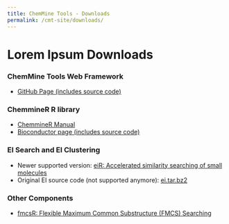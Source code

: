 ```yaml
---
title: ChemMine Tools - Downloads
permalink: /cmt-site/downloads/
---
```


# Lorem Ipsum Downloads

### ChemMine Tools Web Framework

- [GitHub Page (includes source code)](https://github.com/TylerBackman/chemminetools)

### ChemmineR R library

- [ChemmineR Manual](http://manuals.bioinformatics.ucr.edu/home/chemminer)
- [Bioconductor page (includes source code)](http://www.bioconductor.org/packages/release/bioc/html/ChemmineR.html)

### EI Search and EI Clustering

- Newer supported version: [eiR: Accelerated similarity searching of small molecules](http://www.bioconductor.org/packages/devel/bioc/html/eiR.html)
- Original EI source code (not supported anymore): [ei.tar.bz2](./static/ei.tar.bz2)

### Other Components

- [fmcsR: Flexible Maximum Common Substructure (FMCS) Searching](http://www.bioconductor.org/packages/release/bioc/html/fmcsR.html)
